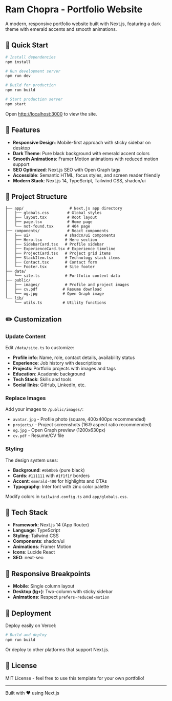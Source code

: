 # Ram Chopra - Portfolio Website

A modern, responsive portfolio website built with Next.js, featuring a dark theme with emerald accents and smooth animations.

## 🚀 Quick Start

```bash
# Install dependencies
npm install

# Run development server
npm run dev

# Build for production
npm run build

# Start production server
npm start
```

Open [http://localhost:3000](http://localhost:3000) to view the site.

## 🎨 Features

- **Responsive Design**: Mobile-first approach with sticky sidebar on desktop
- **Dark Theme**: Pure black background with emerald accent colors
- **Smooth Animations**: Framer Motion animations with reduced motion support
- **SEO Optimized**: Next.js SEO with Open Graph tags
- **Accessible**: Semantic HTML, focus styles, and screen reader friendly
- **Modern Stack**: Next.js 14, TypeScript, Tailwind CSS, shadcn/ui

## 📁 Project Structure

```
├── app/                    # Next.js app directory
│   ├── globals.css        # Global styles
│   ├── layout.tsx         # Root layout
│   ├── page.tsx           # Home page
│   └── not-found.tsx      # 404 page
├── components/            # React components
│   ├── ui/               # shadcn/ui components
│   ├── Hero.tsx          # Hero section
│   ├── SidebarCard.tsx   # Profile sidebar
│   ├── ExperienceCard.tsx # Experience timeline
│   ├── ProjectCard.tsx   # Project grid items
│   ├── StackItem.tsx     # Technology stack items
│   ├── Contact.tsx       # Contact form
│   └── Footer.tsx        # Site footer
├── data/
│   └── site.ts           # Portfolio content data
├── public/
│   ├── images/           # Profile and project images
│   ├── cv.pdf           # Resume download
│   └── og.jpg           # Open Graph image
└── lib/
    └── utils.ts         # Utility functions
```

## ✏️ Customization

### Update Content

Edit `/data/site.ts` to customize:

- **Profile info**: Name, role, contact details, availability status
- **Experience**: Job history with descriptions
- **Projects**: Portfolio projects with images and tags
- **Education**: Academic background
- **Tech Stack**: Skills and tools
- **Social links**: GitHub, LinkedIn, etc.

### Replace Images

Add your images to `/public/images/`:

- `avatar.jpg` - Profile photo (square, 400x400px recommended)
- `projects/` - Project screenshots (16:9 aspect ratio recommended)
- `og.jpg` - Open Graph preview (1200x630px)
- `cv.pdf` - Resume/CV file

### Styling

The design system uses:

- **Background**: `#0b0b0b` (pure black)
- **Cards**: `#111111` with `#1f1f1f` borders
- **Accent**: `emerald-400` for highlights and CTAs
- **Typography**: Inter font with zinc color palette

Modify colors in `tailwind.config.ts` and `app/globals.css`.

## 🔧 Tech Stack

- **Framework**: Next.js 14 (App Router)
- **Language**: TypeScript
- **Styling**: Tailwind CSS
- **Components**: shadcn/ui
- **Animations**: Framer Motion
- **Icons**: Lucide React
- **SEO**: next-seo

## 📱 Responsive Breakpoints

- **Mobile**: Single column layout
- **Desktop (lg+)**: Two-column with sticky sidebar
- **Animations**: Respect `prefers-reduced-motion`

## 🚀 Deployment

Deploy easily on Vercel:

```bash
# Build and deploy
npm run build
```

Or deploy to other platforms that support Next.js.

## 📄 License

MIT License - feel free to use this template for your own portfolio!

---

Built with ❤️ using Next.js